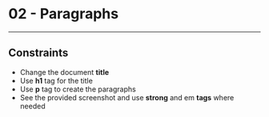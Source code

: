﻿# 02 - Paragraphs
------

## Constraints
* Change the document **title**
* Use **h1** tag for the title
* Use **p** tag to create the paragraphs
* See the provided screenshot and use **strong** and em **tags** where needed



